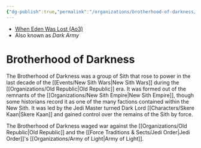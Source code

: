 ```yaml
---
{"dg-publish":true,"permalink":"/organizations/brotherhood-of-darkness/","tags":["faction","sith"],"noteIcon":"saber1"}
---
```


- [When Eden Was Lost (Ao3)](https://archiveofourown.org/works/19334440)
- Also known as *Dark Army*
# Brotherhood of Darkness
The Brotherhood of Darkness was a group of Sith that rose to power in the last decade of the [[Events/New Sith Wars\|New Sith Wars]] during the [[Organizations/Old Republic\|Old Republic]] era. It was formed out of the remnants of the [[Organizations/New Sith Empire\|New Sith Empire]], though some historians record it as one of the many factions contained within the New Sith. It was led by the Jedi Master turned Dark Lord [[Characters/Skere Kaan\|Skere Kaan]] and gained control over the remains of the Sith by force. 

The Brotherhood of Darkness waged war against the [[Organizations/Old Republic\|Old Republic]] and the [[Force Traditions & Sects/Jedi Order\|Jedi Order]]'s [[Organizations/Army of Light\|Army of Light]]. 